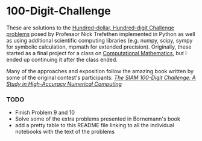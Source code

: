 # 100-Digit-Challenge

These are solutions to the [Hundred-dollar, Hundred-digit Challenge problems](https://en.wikipedia.org/wiki/Hundred-dollar,_Hundred-digit_Challenge_problems) posed by Professor Nick Trefethen implemented in Python as well as using additional scientific computing libraries (e.g. numpy, scipy, sympy for symbolic calculation, mpmath for extended precision). Originally, these started as a final project for a class on [Computational Mathematics](https://faculty.math.illinois.edu/~hirani/teaching/490sp20/index.html), but I ended up continuing it after the class ended.

Many of the approaches and exposition follow the amazing book written by some of the original contest's participants: [*The SIAM 100-Digit Challenge: A Study in High-Accuracy Numerical Computing*](http://www-m3.ma.tum.de/m3old/bornemann/challengebook/index.html)

### TODO
 - Finish Problem 9 and 10
 - Solve some of the extra problems presented in Bornemann's book
 - add a pretty table to this README file linking to all the individual notebooks with the text of the problems
